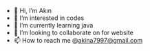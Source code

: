 - 👋 Hi, I’m Akın
- 👀 I’m interested in codes
- 🌱 I’m currently learning java
- 💞️ I’m looking to collaborate on for website
- 📫 How to reach me @akina7997@gmail.com
